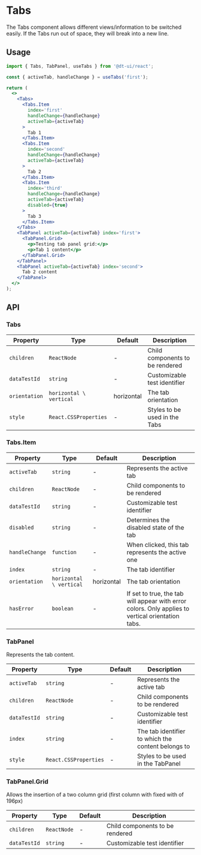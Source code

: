 # Tabs

The Tabs component allows different views/information to be switched easily.
If the Tabs run out of space, they will break into a new line.

## Usage

```jsx
import { Tabs, TabPanel, useTabs } from '@dt-ui/react';

const { activeTab, handleChange } = useTabs('first');

return (
  <>
    <Tabs>
      <Tabs.Item
        index='first'
        handleChange={handleChange}
        activeTab={activeTab}
      >
        Tab 1
      </Tabs.Item>
      <Tabs.Item
        index='second'
        handleChange={handleChange}
        activeTab={activeTab}
      >
        Tab 2
      </Tabs.Item>
      <Tabs.Item
        index='third'
        handleChange={handleChange}
        activeTab={activeTab}
        disabled={true}
      >
        Tab 3
      </Tabs.Item>
    </Tabs>
    <TabPanel activeTab={activeTab} index='first'>
      <TabPanel.Grid>
        <p>Testing tab panel grid:</p>
        <p>Tab 1 content</p>
      </TabPanel.Grid>
    </TabPanel>
    <TabPanel activeTab={activeTab} index='second'>
      Tab 2 content
    </TabPanel>
  </>
);
```

## API

### Tabs

| Property      | Type                    | Default    | Description                     |
|---------------|-------------------------|------------|---------------------------------|
| `children`    | `ReactNode`             | -          | Child components to be rendered |
| `dataTestId`  | `string`                | -          | Customizable test identifier    |
| `orientation` | `horizontal \ vertical` | horizontal | The tab orientation             |
| `style`       | `React.CSSProperties`   | -          | Styles to be used in the Tabs   |

### Tabs.Item

| Property       | Type                    | Default    | Description                                                                                       |
|----------------|-------------------------|------------|---------------------------------------------------------------------------------------------------|
| `activeTab`    | `string`                | -          | Represents the active tab                                                                         |
| `children`     | `ReactNode`             | -          | Child components to be rendered                                                                   |
| `dataTestId`   | `string`                | -          | Customizable test identifier                                                                      |
| `disabled`     | `string`                | -          | Determines the disabled state of the tab                                                          |
| `handleChange` | `function`              | -          | When clicked, this tab represents the active one                                                  |
| `index`        | `string`                | -          | The tab identifier                                                                                |
| `orientation`  | `horizontal \ vertical` | horizontal | The tab orientation                                                                               |
| `hasError`     | `boolean`               | -          | If set to true, the tab will appear with error colors. Only applies to vertical orientation tabs. |

### TabPanel

Represents the tab content.

| Property     | Type                  | Default | Description                                        |
|--------------|-----------------------|---------|----------------------------------------------------|
| `activeTab`  | `string`              | -       | Represents the active tab                          |
| `children`   | `ReactNode`           | -       | Child components to be rendered                    |
| `dataTestId` | `string`              | -       | Customizable test identifier                       |
| `index`      | `string`              | -       | The tab identifier to which the content belongs to |
| `style`      | `React.CSSProperties` | -       | Styles to be used in the TabPanel                  |

### TabPanel.Grid

Allows the insertion of a two column grid (first column with fixed with of 196px)

| Property     | Type        | Default | Description                     |
|--------------|-------------|---------|---------------------------------|
| `children`   | `ReactNode` | -       | Child components to be rendered |
| `dataTestId` | `string`    | -       | Customizable test identifier    |
